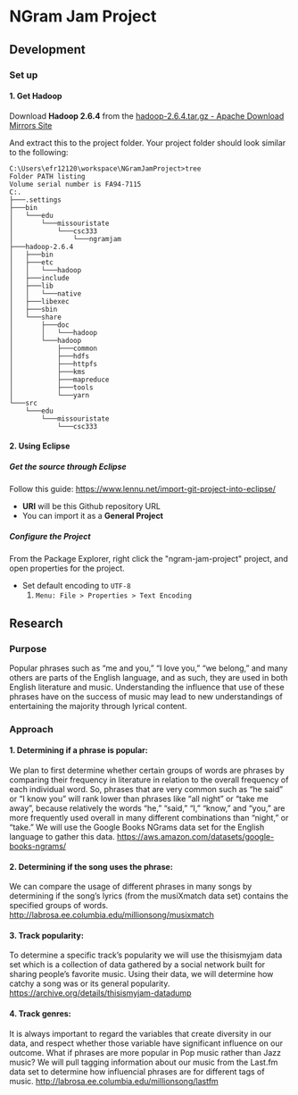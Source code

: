 # NGram Jam Project

## Development

### Set up

#### 1. Get Hadoop

Download **Hadoop 2.6.4** from the [hadoop-2.6.4.tar.gz - Apache Download Mirrors Site](http://www.apache.org/dyn/closer.cgi/hadoop/common/hadoop-2.6.4/hadoop-2.6.4.tar.gz)

And extract this to the project folder. Your project folder should look similar to the following:
```
C:\Users\efr12120\workspace\NGramJamProject>tree
Folder PATH listing
Volume serial number is FA94-7115
C:.
├───.settings
├───bin
│   └───edu
│       └───missouristate
│           └───csc333
│               └───ngramjam
├───hadoop-2.6.4
│   ├───bin
│   ├───etc
│   │   └───hadoop
│   ├───include
│   ├───lib
│   │   └───native
│   ├───libexec
│   ├───sbin
│   └───share
│       ├───doc
│       │   └───hadoop
│       └───hadoop
│           ├───common
│           ├───hdfs
│           ├───httpfs
│           ├───kms
│           ├───mapreduce
│           ├───tools
│           └───yarn
└───src
    └───edu
        └───missouristate
            └───csc333
```

#### 2. Using Eclipse

##### Get the source through Eclipse

Follow this guide: https://www.lennu.net/import-git-project-into-eclipse/

 * **URI** will be this Github repository URL
 * You can import it as a **General Project**

##### Configure the Project

From the Package Explorer, right click the "ngram-jam-project" project, and open properties for the project.


 * Set default encoding to `UTF-8`
   1. `Menu: File > Properties > Text Encoding`

## Research

### Purpose

Popular phrases such as “me and you,” “I love you,” “we belong,” and many others are parts of the English language, and as such, they are used in both English literature and music. Understanding the influence that use of these phrases have on the success of music may lead to new understandings of entertaining the majority through lyrical content.

### Approach

#### 1. Determining if a phrase is popular:

We plan to first determine whether certain groups of words are phrases by comparing their frequency in literature in relation to the overall frequency of each individual word. So, phrases that are very common such as “he said” or “I know you” will rank lower than phrases like “all night” or “take me away”, because relatively the words “he,” “said,” “I,” “know,” and “you,” are more frequently used overall in many different combinations than “night,” or “take.” We will use the Google Books NGrams data set for the English language to gather this data.
https://aws.amazon.com/datasets/google-books-ngrams/

#### 2. Determining if the song uses the phrase:

We can compare the usage of different phrases in many songs by determining if the song’s lyrics (from the musiXmatch data set) contains the specified groups of words.
http://labrosa.ee.columbia.edu/millionsong/musixmatch

#### 3. Track popularity:

To determine a specific track’s popularity we will use the thisismyjam data set which is a collection of data gathered by a social network built for sharing people’s favorite music. Using their data, we will determine how catchy a song was or its general popularity.
https://archive.org/details/thisismyjam-datadump

#### 4. Track genres:

It is always important to regard the variables that create diversity in our data, and respect whether those variable have significant influence on our outcome. What if phrases are more popular in Pop music rather than Jazz music? We will pull tagging information about our music from the Last.fm data set to determine how influencial phrases are for different tags of music.
http://labrosa.ee.columbia.edu/millionsong/lastfm